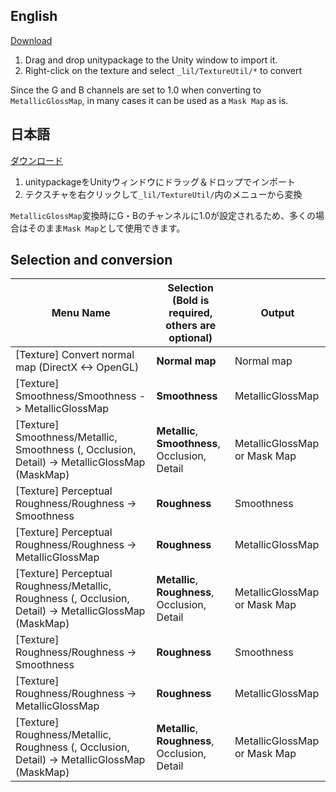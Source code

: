 ## English
[Download](https://github.com/lilxyzw/lilTextureUtil/releases)

1. Drag and drop unitypackage to the Unity window to import it.
2. Right-click on the texture and select `_lil/TextureUtil/*` to convert

Since the G and B channels are set to 1.0 when converting to `MetallicGlossMap`, in many cases it can be used as a `Mask Map` as is.

## 日本語
[ダウンロード](https://github.com/lilxyzw/lilTextureUtil/releases)

1. unitypackageをUnityウィンドウにドラッグ＆ドロップでインポート
2. テクスチャを右クリックして`_lil/TextureUtil/`内のメニューから変換

`MetallicGlossMap`変換時にG・Bのチャンネルに1.0が設定されるため、多くの場合はそのまま`Mask Map`として使用できます。

## Selection and conversion

|Menu Name|Selection (Bold is required, others are optional)|Output|
|-|-|-|
|[Texture] Convert normal map (DirectX <-> OpenGL)|**Normal map**|Normal map|
|[Texture] Smoothness/Smoothness -> MetallicGlossMap|**Smoothness**|MetallicGlossMap|
|[Texture] Smoothness/Metallic, Smoothness (, Occlusion, Detail) -> MetallicGlossMap (MaskMap)|**Metallic**, **Smoothness**, Occlusion, Detail|MetallicGlossMap or Mask Map|
|[Texture] Perceptual Roughness/Roughness -> Smoothness|**Roughness**|Smoothness|
|[Texture] Perceptual Roughness/Roughness -> MetallicGlossMap|**Roughness**|MetallicGlossMap|
|[Texture] Perceptual Roughness/Metallic, Roughness (, Occlusion, Detail) -> MetallicGlossMap (MaskMap)|**Metallic**, **Roughness**, Occlusion, Detail|MetallicGlossMap or Mask Map|
|[Texture] Roughness/Roughness -> Smoothness|**Roughness**|Smoothness|
|[Texture] Roughness/Roughness -> MetallicGlossMap|**Roughness**|MetallicGlossMap|
|[Texture] Roughness/Metallic, Roughness (, Occlusion, Detail) -> MetallicGlossMap (MaskMap)|**Metallic**, **Roughness**, Occlusion, Detail|MetallicGlossMap or Mask Map|